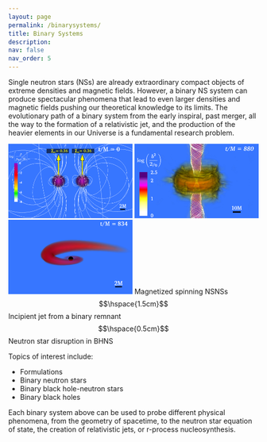```yaml
---
layout: page
permalink: /binarysystems/
title: Binary Systems
description: 
nav: false
nav_order: 5
---
```


Single neutron stars (NSs) are already extraordinary compact objects of extreme densities and magnetic fields.
However, a binary NS system can produce spectacular phenomena that lead to even larger densities and magnetic fields pushing
our theoretical knowledge to its limits. The evolutionary path of a binary system from the early inspiral, past merger,
all the way to the formation of a relativistic jet, and the production of the heavier elements in our Universe is a
fundamental research problem.

<img width="250" height=150 src="/assets/img/Ali_Mspin_036_1.png" />  <img width="250" height=150 src="/assets/img/bhdisk_bsqrd.png" /> <img width="250" height=150 src="/assets/img/hydro5.png" />
Magnetized spinning NSNSs$$\hspace{1.5cm}$$ Incipient jet from a binary remnant $$\hspace{0.5cm}$$ Neutron star disruption in BHNS

Topics of interest include:
 - Formulations
 - Binary neutron stars
 - Binary black hole-neutron stars
 - Binary black holes

Each binary system above can be used to probe different physical phenomena, from the geometry of spacetime, to the
neutron star equation of state, the creation of relativistic jets, or r-process nucleosynthesis. 

